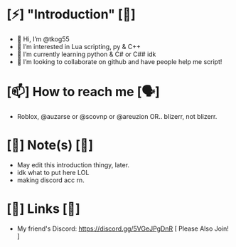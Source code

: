 # [⚡] "Introduction" [👋]

- 👋 Hi, I’m @tkog55
- 👀 I’m interested in Lua scripting, py & C++
- 🌱 I’m currently learning python & C# or C## idk
- 💞️ I’m looking to collaborate on github and have people help me script!

# [📫] How to reach me [🗣]

- Roblox, @auzarse or @scovnp or @areuzion OR.. bIizerr, not blizerr.

# [📜] Note(s) [📜]

- May edit this introduction thingy, later.
- idk what to put here LOL
- making discord acc rn.

# [🔗] Links [🔗]

- My friend's Discord: https://discord.gg/5VGeJPgDnR [ Please Also Join! ]
